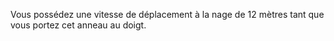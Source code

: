 Vous possédez une vitesse de déplacement à la nage de 12 mètres tant que vous portez cet anneau au doigt.
